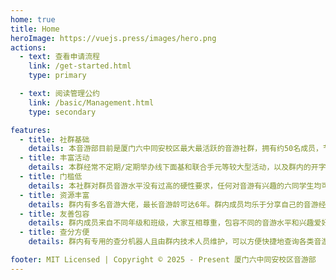```yaml
---
home: true
title: Home
heroImage: https://vuejs.press/images/hero.png
actions:
  - text: 查看申请流程
    link: /get-started.html
    type: primary

  - text: 阅读管理公约
    link: /basic/Management.html
    type: secondary

features:
  - title: 社群基础
    details: 本音游部目前是厦门六中同安校区最大最活跃的音游社群，拥有约50名成员，节假日消息条数稳定在500+，平均周消息条数可达2000+，群内氛围活跃和谐，成员间交流频繁。
  - title: 丰富活动
    details: 本群经常不定期/定期举办线下面基和联合手元等较大型活动，以及群内的开字母、猜曲绘、小游戏等小活动，任何群员均可参与。
  - title: 门槛低
    details: 本社群对群员音游水平没有过高的硬性要求，任何对音游有兴趣的六同学生均可申请加入。
  - title: 资源丰富
    details: 群内有多名音游大佬，最长音游龄可达6年。群内成员均乐于分享自己的音游经验和资源，提供技术支持和帮助。
  - title: 友善包容
    details: 群内成员来自不同年级和班级，大家互相尊重，包容不同的音游水平和兴趣爱好，营造了一个友善和谐的交流环境。
  - title: 查分方便
    details: 群内有专用的查分机器人且由群内技术人员维护，可以方便快捷地查询各类音游的成绩，为你的推分保驾护航。

footer: MIT Licensed | Copyright © 2025 - Present 厦门六中同安校区音游部
---
```


